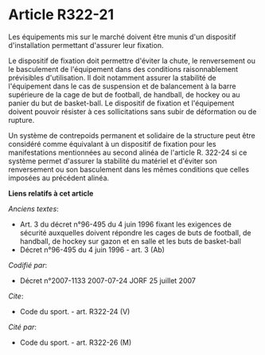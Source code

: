 # Article R322-21

Les équipements mis sur le marché doivent être munis d'un dispositif d'installation permettant d'assurer leur fixation.

Le dispositif de fixation doit permettre d'éviter la chute, le renversement ou le basculement de l'équipement dans des
conditions raisonnablement prévisibles d'utilisation. Il doit notamment assurer la stabilité de l'équipement dans le cas de
suspension et de balancement à la barre supérieure de la cage de but de football, de handball, de hockey ou au panier du but
de basket-ball. Le dispositif de fixation et l'équipement doivent pouvoir résister à ces sollicitations sans subir de
déformation ou de rupture.

Un système de contrepoids permanent et solidaire de la structure peut être considéré comme équivalant à un dispositif de
fixation pour les manifestations mentionnées au second alinéa de l'article R. 322-24 si ce système permet d'assurer la
stabilité du matériel et d'éviter son renversement ou son basculement dans les mêmes conditions que celles imposées au
précédent alinéa.

**Liens relatifs à cet article**

_Anciens textes_:

  - Art. 3 du décret n°96-495 du 4 juin 1996 fixant les exigences de sécurité auxquelles doivent répondre les cages de buts de football, de handball, de hockey sur gazon et en salle et les buts de basket-ball
  - Décret n°96-495 du 4 juin 1996 - art. 3 (Ab)

_Codifié par_:

  - Décret n°2007-1133 2007-07-24 JORF 25 juillet 2007

_Cite_:

  - Code du sport. - art. R322-24 (V)

_Cité par_:

  - Code du sport. - art. R322-26 (M)
